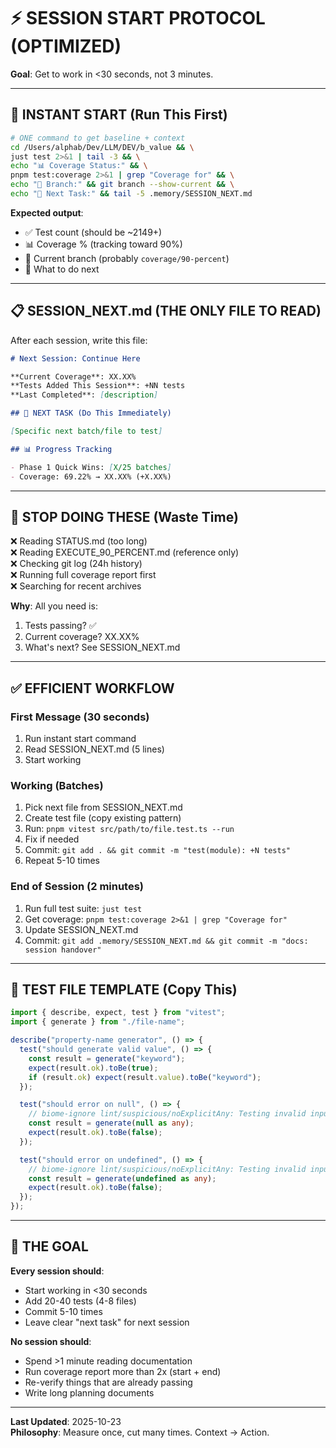 # ⚡ SESSION START PROTOCOL (OPTIMIZED)

**Goal**: Get to work in <30 seconds, not 3 minutes.

---

## 🚀 INSTANT START (Run This First)

```bash
# ONE command to get baseline + context
cd /Users/alphab/Dev/LLM/DEV/b_value && \
just test 2>&1 | tail -3 && \
echo "📊 Coverage Status:" && \
pnpm test:coverage 2>&1 | grep "Coverage for" && \
echo "📁 Branch:" && git branch --show-current && \
echo "🎯 Next Task:" && tail -5 .memory/SESSION_NEXT.md
```

**Expected output**:
- ✅ Test count (should be ~2149+)
- 📊 Coverage % (tracking toward 90%)
- 📁 Current branch (probably `coverage/90-percent`)
- 🎯 What to do next

---

## 📋 SESSION_NEXT.md (THE ONLY FILE TO READ)

After each session, write this file:

```markdown
# Next Session: Continue Here

**Current Coverage**: XX.XX%
**Tests Added This Session**: +NN tests
**Last Completed**: [description]

## 🎯 NEXT TASK (Do This Immediately)

[Specific next batch/file to test]

## 📊 Progress Tracking

- Phase 1 Quick Wins: [X/25 batches]
- Coverage: 69.22% → XX.XX% (+X.XX%)
```

---

## 🚫 STOP DOING THESE (Waste Time)

❌ Reading STATUS.md (too long)  
❌ Reading EXECUTE_90_PERCENT.md (reference only)  
❌ Checking git log (24h history)  
❌ Running full coverage report first  
❌ Searching for recent archives

**Why**: All you need is:
1. Tests passing? ✅
2. Current coverage? XX.XX%
3. What's next? See SESSION_NEXT.md

---

## ✅ EFFICIENT WORKFLOW

### First Message (30 seconds)
1. Run instant start command
2. Read SESSION_NEXT.md (5 lines)
3. Start working

### Working (Batches)
1. Pick next file from SESSION_NEXT.md
2. Create test file (copy existing pattern)
3. Run: `pnpm vitest src/path/to/file.test.ts --run`
4. Fix if needed
5. Commit: `git add . && git commit -m "test(module): +N tests"`
6. Repeat 5-10 times

### End of Session (2 minutes)
1. Run full test suite: `just test`
2. Get coverage: `pnpm test:coverage 2>&1 | grep "Coverage for"`
3. Update SESSION_NEXT.md
4. Commit: `git add .memory/SESSION_NEXT.md && git commit -m "docs: session handover"`

---

## 📝 TEST FILE TEMPLATE (Copy This)

```typescript
import { describe, expect, test } from "vitest";
import { generate } from "./file-name";

describe("property-name generator", () => {
  test("should generate valid value", () => {
    const result = generate("keyword");
    expect(result.ok).toBe(true);
    if (result.ok) expect(result.value).toBe("keyword");
  });

  test("should error on null", () => {
    // biome-ignore lint/suspicious/noExplicitAny: Testing invalid input
    const result = generate(null as any);
    expect(result.ok).toBe(false);
  });

  test("should error on undefined", () => {
    // biome-ignore lint/suspicious/noExplicitAny: Testing invalid input
    const result = generate(undefined as any);
    expect(result.ok).toBe(false);
  });
});
```

---

## 🎯 THE GOAL

**Every session should**:
- Start working in <30 seconds
- Add 20-40 tests (4-8 files)
- Commit 5-10 times
- Leave clear "next task" for next session

**No session should**:
- Spend >1 minute reading documentation
- Run coverage report more than 2x (start + end)
- Re-verify things that are already passing
- Write long planning documents

---

**Last Updated**: 2025-10-23  
**Philosophy**: Measure once, cut many times. Context → Action.
